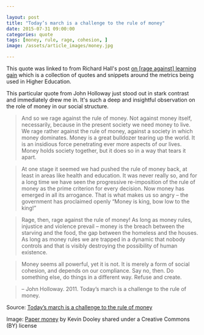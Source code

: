 ```yaml
---

layout: post
title: "Today’s march is a challenge to the rule of money"
date: 2015-07-31 09:00:00
categories: quote
tags: [money, rule, rage, cohesion, ]
image: /assets/article_images/money.jpg

---
```


This quote was linked to from Richard Hall's post [on [rage against] learning gain](http://www.richard-hall.org/2015/04/14/on-rage-against-learning-gain/) which is a collection of quotes and snippets around the metrics being used in Higher Education. 

This particular quote from John Holloway just stood out in stark contrast and immediately drew me in. It's such a deep and insightful observation on the role of money in our social structure. 

>And so we rage against the rule of money. Not against money itself, necessarily, because in the present society we need money to live. We rage rather against the rule of money, against a society in which money dominates. Money is a great bulldozer tearing up the world. It is an insidious force penetrating ever more aspects of our lives. Money holds society together, but it does so in a way that tears it apart.

>At one stage it seemed we had pushed the rule of money back, at least in areas like health and education. It was never really so, and for a long time we have seen the progressive re-imposition of the rule of money as the prime criterion for every decision. Now money has emerged in all its arrogance. That is what makes us so angry – the government has proclaimed openly “Money is king, bow low to the king!”

>Rage, then, rage against the rule of money! As long as money rules, injustice and violence prevail – money is the breach between the starving and the food, the gap between the homeless and the houses. As long as money rules we are trapped in a dynamic that nobody controls and that is visibly destroying the possibility of human existence.

>Money seems all powerful, yet it is not. It is merely a form of social cohesion, and depends on our compliance. Say no, then. Do something else, do things in a different way. Refuse and create.

>– John Holloway. 2011. Today’s march is a challenge to the rule of money.

Source: [Today’s march is a challenge to the rule of money](http://www.theguardian.com/commentisfree/2011/mar/26/protest-rule-of-money)

Image: [Paper money](http://flickr.com/photos/pagedooley/3302646512) by Kevin Dooley shared under a Creative Commons (BY) license

